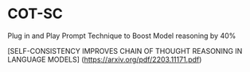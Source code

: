 # COT-SC

Plug in and Play Prompt Technique to Boost Model reasoning by 40%

[SELF-CONSISTENCY IMPROVES CHAIN OF THOUGHT
REASONING IN LANGUAGE MODELS] (https://arxiv.org/pdf/2203.11171.pdf)
